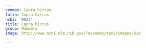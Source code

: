 ```yaml
---
common: Capra hircus
latin: Capra hircus
ncbi: '9925'
title: Capra hircus
group: Mammals
image: http://www.ncbi.nlm.nih.gov/Taxonomy/taxi/images/519

---
```

